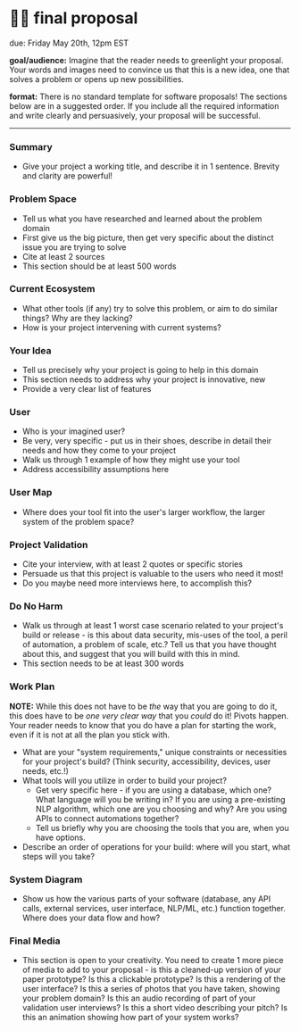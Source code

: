# 🤖📄 final proposal 

due: Friday May 20th, 12pm EST 

**goal/audience:** Imagine that the reader needs to greenlight your proposal. Your words and images need to convince us that this is a new idea, one that solves a problem or opens up new possibilities. 

**format:** There is no standard template for software proposals! The sections below are in a suggested order. If you include all the required information and write clearly and persuasively, your proposal will be successful.

---

### Summary
- Give your project a working title, and describe it in 1 sentence. Brevity and clarity are powerful!

### Problem Space
- Tell us what you have researched and learned about the problem domain
- First give us the big picture, then get very specific about the distinct issue you are trying to solve
- Cite at least 2 sources
- This section should be at least 500 words

### Current Ecosystem
 - What other tools (if any) try to solve this problem, or aim to do similar things? Why are they lacking?
 - How is your project intervening with current systems?

### Your Idea
 - Tell us precisely why your project is going to help in this domain
 - This section needs to address why your project is innovative, new
 - Provide a very clear list of features

### User
 - Who is your imagined user? 
 - Be very, very specific - put us in their shoes, describe in detail their needs and how they come to your project
 - Walk us through 1 example of how they might use your tool
 - Address accessibility assumptions here

### User Map
- Where does your tool fit into the user's larger workflow, the larger system of the problem space?

### Project Validation
- Cite your interview, with at least 2 quotes or specific stories
- Persuade us that this project is valuable to the users who need it most!
- Do you maybe need more interviews here, to accomplish this? 

### Do No Harm
- Walk us through at least 1 worst case scenario related to your project's build or release - is this about data security, mis-uses of the tool, a peril of automation, a problem of scale, etc.? Tell us that you have thought about this, and suggest that you will build with this in mind.
- This section needs to be at least 300 words

### Work Plan
**NOTE:** While this does not have to be _the_ way that you are going to do it, this does have to be _one very clear way_ that you _could_ do it! Pivots happen. Your reader needs to know that you do have a plan for starting the work, even if it is not at all the plan you stick with.
- What are your "system requirements," unique constraints or necessities for your project's build? (Think security, accessibility, devices, user needs, etc.!)
- What tools will you utilize in order to build your project?
  - Get very specific here - if you are using a database, which one? What language will you be writing in? If you are using a pre-existing NLP algorithm, which one are you choosing and why? Are you using APIs to connect automations together?  
  - Tell us briefly why you are choosing the tools that you are, when you have options.
- Describe an order of operations for your build: where will you start, what steps will you take?

### System Diagram
- Show us how the various parts of your software (database, any API calls, external services, user interface, NLP/ML, etc.) function together. Where does your data flow and how?

### Final Media
- This section is open to your creativity. You need to create 1 more piece of media to add to your proposal - is this a cleaned-up version of your paper prototype? Is this a clickable prototype? Is this a rendering of the user interface? Is this a series of photos that you have taken, showing your problem domain? Is this an audio recording of part of your validation user interviews? Is this a short video describing your pitch? Is this an animation showing how part of your system works? 

